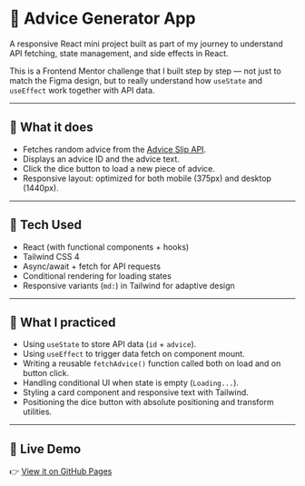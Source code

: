 # 🎲 Advice Generator App  
A responsive React mini project built as part of my journey to understand API fetching, state management, and side effects in React.  

This is a Frontend Mentor challenge that I built step by step — not just to match the Figma design, but to really understand how `useState` and `useEffect` work together with API data.  

---

## 🎯 What it does  
- Fetches random advice from the [Advice Slip API](https://api.adviceslip.com).  
- Displays an advice ID and the advice text.  
- Click the dice button to load a new piece of advice.  
- Responsive layout: optimized for both mobile (375px) and desktop (1440px).  

---

## 🔧 Tech Used  
- React (with functional components + hooks)  
- Tailwind CSS 4  
- Async/await + fetch for API requests  
- Conditional rendering for loading states  
- Responsive variants (`md:`) in Tailwind for adaptive design  

---

## 🧠 What I practiced  
- Using `useState` to store API data (`id` + `advice`).  
- Using `useEffect` to trigger data fetch on component mount.  
- Writing a reusable `fetchAdvice()` function called both on load and on button click.  
- Handling conditional UI when state is empty (`Loading...`).  
- Styling a card component and responsive text with Tailwind.  
- Positioning the dice button with absolute positioning and transform utilities.  

---

## 🚀 Live Demo  
👉 [View it on GitHub Pages](#)  



